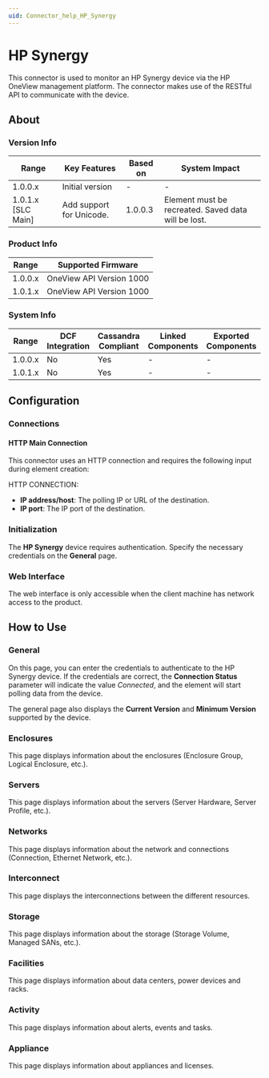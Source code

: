 ```yaml
---
uid: Connector_help_HP_Synergy
---
```


# HP Synergy

This connector is used to monitor an HP Synergy device via the HP OneView management platform. The connector makes use of the RESTful API to communicate with the device.

## About

### Version Info

| Range              | Key Features             | Based on | System Impact                                       |
|--------------------|--------------------------|----------|-----------------------------------------------------|
| 1.0.0.x            | Initial version          | -        | -                                                   |
| 1.0.1.x [SLC Main] | Add support for Unicode. | 1.0.0.3  | Element must be recreated. Saved data will be lost. |

### Product Info

| Range     | Supported Firmware       |
|-----------|--------------------------|
| 1.0.0.x   | OneView API Version 1000 |
| 1.0.1.x   | OneView API Version 1000 |

### System Info

| Range     | DCF Integration     | Cassandra Compliant     | Linked Components     | Exported Components     |
|-----------|---------------------|-------------------------|-----------------------|-------------------------|
| 1.0.0.x   | No                  | Yes                     | -                     | -                       |
| 1.0.1.x   | No                  | Yes                     | -                     | -                       |

## Configuration

### Connections

#### HTTP Main Connection

This connector uses an HTTP connection and requires the following input during element creation:

HTTP CONNECTION:

- **IP address/host**: The polling IP or URL of the destination.
- **IP port**: The IP port of the destination.

### Initialization

The **HP Synergy** device requires authentication. Specify the necessary credentials on the **General** page.

### Web Interface

The web interface is only accessible when the client machine has network access to the product.

## How to Use

### General

On this page, you can enter the credentials to authenticate to the HP Synergy device. If the credentials are correct, the **Connection Status** parameter will indicate the value *Connected*, and the element will start polling data from the device.

The general page also displays the **Current Version** and **Minimum Version** supported by the device.

### Enclosures

This page displays information about the enclosures (Enclosure Group, Logical Enclosure, etc.).

### Servers

This page displays information about the servers (Server Hardware, Server Profile, etc.).

### Networks

This page displays information about the network and connections (Connection, Ethernet Network, etc.).

### Interconnect

This page displays the interconnections between the different resources.

### Storage

This page displays information about the storage (Storage Volume, Managed SANs, etc.).

### Facilities

This page displays information about data centers, power devices and racks.

### Activity

This page displays information about alerts, events and tasks.

### Appliance

This page displays information about appliances and licenses.

